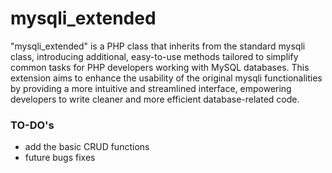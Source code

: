 # mysqli_extended

"mysqli_extended" is a PHP class that inherits from the standard mysqli class, introducing additional, easy-to-use methods tailored to simplify common tasks for PHP developers working with MySQL databases. This extension aims to enhance the usability of the original mysqli functionalities by providing a more intuitive and streamlined interface, empowering developers to write cleaner and more efficient database-related code.

### TO-DO's

- add the basic CRUD functions
- future bugs fixes
